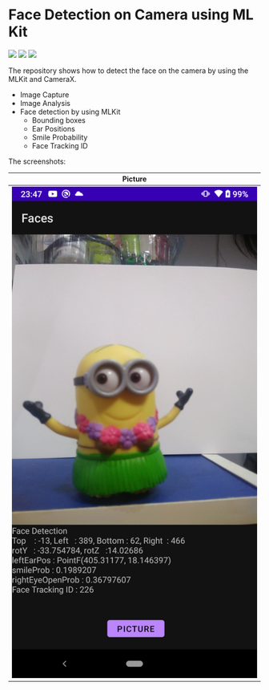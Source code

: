 # Face Detection on Camera using ML Kit

![](https://img.shields.io/badge/android-CameraX-brightgreen)
![](https://img.shields.io/badge/android-MLKit-brightgreen)
![](https://img.shields.io/badge/Platform-Java-informational)

The repository shows how to detect the face on the camera by using the MLKit and CameraX.

- Image Capture
- Image Analysis
- Face detection by using MLKit
  - Bounding boxes
  - Ear Positions
  - Smile Probability
  - Face Tracking ID

The screenshots: 

| Picture |
|--|
| ![](./docs/res/detection.png) |
